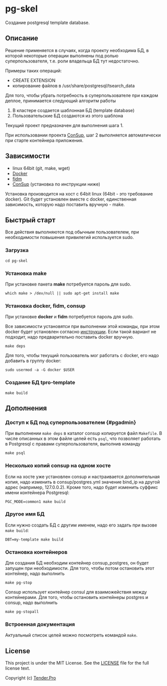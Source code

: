 pg-skel
=======

Создание postgresql template database.

Описание
--------

Решение применяется в случаях, когда проекту необходима БД, в которой некоторые операции выполнены под ролью суперпользователя, т.е. роли владельца БД тут недостаточно.

Примеры таких операций:

* CREATE EXTENSION
* копирование файлов в /usr/share/postgresql/tsearch_data

Для того, чтобы убрать потребность в суперпользователе при каждом деплое, принимается следующий алгоритм работы

1. В кластере создается шаблонная БД (template database)
2. Пользовательские БД создаются из этого шаблона

Текущий проект предназначен для выполнения шага 1.

При использовании проекта [ConSup](https://github.com/LeKovr/consup), шаг 2 выполняется автоматически при старте контейнера приложения.

Зависимости
-----------

* linux 64bit (git, make, wget)
* [Docker](http://docker.io)
* [fidm](https://github.com/LeKovr/fidm)
* [ConSup](https://github.com/LeKovr/consup) (установка по инструкции ниже)

Установка производится на хост с 64bit linux (64bit - это требование docker).
Git будет установлен вместе с docker, единственная зависимость, которую надо поставить вручную - make.

Быстрый старт
-------------

Все действия выполняются под обычным пользователем, при необходимости повышения привилегий используется sudo.

### Загрузка

```git clone git@git.it.tender.pro:iac/pg-skel.git
cd pg-skel
```

### Установка make

При установке пакета **make** потребуется пароль для sudo.

```
which make > /dev/null || sudo apt-get install make
```

### Установка **docker**, **fidm**, **consup**

При установке **docker** и **fidm** потребуется пароль для sudo.

Все зависимости установятси при выполнении этой команды, при этом docker будет установлен согласно [инструкции](http://docs.docker.com/linux/step_one/). Если такой вариант не подходит, надо предварительно поставить docker вручную.
```
make deps
```

Для того, чтобы текущий пользователь мог работать с docker, его надо добавить в группу docker:
```
sudo usermod -a -G docker $USER
```

### Создание БД tpro-template

```
make build
```

## Дополнения

### Доступ к БД под суперпользователем {#pgadmin}

При выполнении `make deps` в каталог consup копируется файл `Makefile`. В числе описанных в этом файле целей есть `psql`, что позволяет работать в Postgresql с правами суперпользователя, выполнив команду
```
make psql
```

### Несколько копий consup на одном хосте

Если на хосте уже установлен consup и настраивается дополнительная копия, надо изменить в consup/postgres.yml значение bind_ip на другой адрес (например, 127.0.0.2).
Кроме того, надо будет изменить суффикс имени контейнера Postgresql:
```
PGC_MODE=common1 make build
```

### Другое имя БД

Если нужно создать БД с другим именем, надо его задать при вызове `make build`:
```
DBT=my-template make build
```

### Остановка контейнеров

Для создания БД необходим контейнер consup_postgres, он будет запущен при необходимости.
Для того, чтобы потом остановить этот контейнер, надо выполнить
```
make pg-stop
```

Consup использует контейнер consul для взаиможействия между контейнерами. Для того, чтобы остановить контейнеры postgres и consup, надо выполнить
```
make pg-stopall
```

### Встроенная документация

Актуальный список целей можно посмотреть командой `make`.

License
-------

This project is under the MIT License. See the [LICENSE](LICENSE) file for the full license text.

Copyright (c) [Tender.Pro](http://www.tender.pro)
